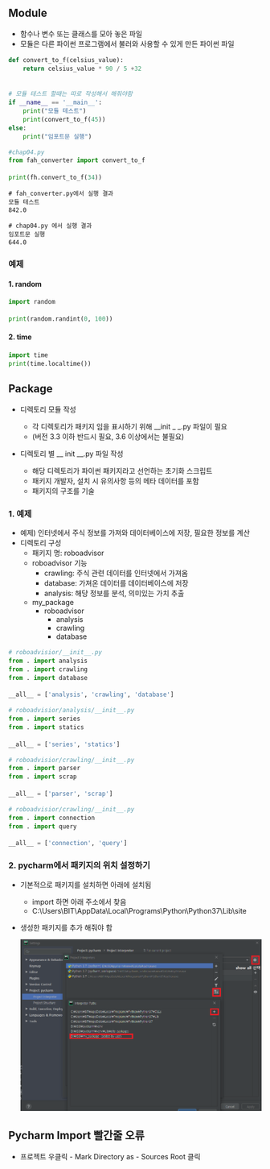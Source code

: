 ## Module

- 함수나 변수 또는 클래스를 모아 놓은 파일
- 모듈은 다른 파이썬 프로그램에서 불러와 사용할 수 있게 만든 파이썬 파일

```python
def convert_to_f(celsius_value):
    return celsius_value * 90 / 5 +32


# 모듈 테스트 할때는 따로 작성해서 해줘야함
if __name__ == '__main__':
    print("모듈 테스트")
    print(convert_to_f(45))  
else:
    print("임포트문 실행")
```

```python
#chap04.py
from fah_converter import convert_to_f

print(fh.convert_to_f(34))
```

```shell
# fah_converter.py에서 실행 결과
모듈 테스트
842.0
```

```shell
# chap04.py 에서 실행 결과
임포트문 실행
644.0
```

### 예제

#### 1. random

```python
import random

print(random.randint(0, 100))
```

#### 2. time

```python
import time
print(time.localtime())
```



## Package

- 디렉토리 모듈 작성
  - 각 디렉토리가 패키지 임을 표시하기 위해 __init _ _.py 파일이 필요
  - (버전 3.3 이하 반드시 필요, 3.6 이상에서는 불필요)

- 디렉토리 별 __ init __.py 파일 작성
  - 해당 디렉토리가 파이썬 패키지라고 선언하는 초기화 스크립트
  - 패키지 개발자, 설치 시 유의사항 등의 메타 데이터를 포함
  - 패키지의 구조를 기술

### 1. 예제

- 예제) 인터넷에서 주식 정보를 가져와 데이터베이스에 저장, 필요한 정보를 계산
- 디렉토리 구성
  - 패키지 명: roboadvisor
  - roboadvisor 기능
    - crawling: 주식 관련 데이터를 인터넷에서 가져옴
    - database: 가져온 데이터를 데이터베이스에 저장
    - analysis: 해당 정보를 분석, 의미있는 가치 추출
  - my_package
    - roboadvisor
      - analysis
      - crawling
      - database


```python
# roboadvisior/__init__.py
from . import analysis
from . import crawling
from . import database

__all__ = ['analysis', 'crawling', 'database']
```

```python
# roboadvisior/analysis/__init__.py
from . import series
from . import statics

__all__ = ['series', 'statics']
```

```python
# roboadvisior/crawling/__init__.py
from . import parser
from . import scrap

__all__ = ['parser', 'scrap']
```

```python
# roboadvisior/crawling/__init__.py
from . import connection
from . import query

__all__ = ['connection', 'query']
```

### 2. pycharm에서 패키지의 위치 설정하기

- 기본적으로 패키지를 설치하면 아래에 설치됨
  - import 하면 아래 주소에서 찾음
  - C:\Users\BIT\AppData\Local\Programs\Python\Python37\Lib\site

- 생성한 패키지를 추가 해줘야 함

  ![Add_package](..\Image\PYTHON\Add_package.PNG)





## Pycharm Import 빨간줄 오류

- 프로젝트 우클릭 - Mark Directory as - Sources Root 클릭
